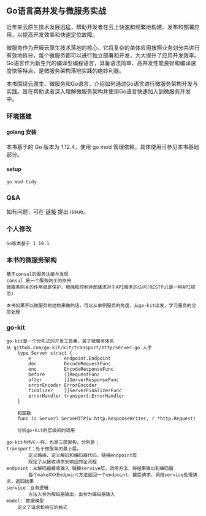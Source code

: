 ## Go语言高并发与微服务实战
近年来云原生技术发展迅猛，帮助开发者在云上快速和频繁地构建、发布和部署应用，以提高开发效率和快速定位故障。

微服务作为开展云原生技术落地的核心，它将复杂的单体应用按照业务划分并进行有效地拆分，每个微服务都可以进行独立部署和开发，大大提升了应用开发效率。Go语言作为新生代的编译型编程语言，具备语法简单、高并发性能良好和编译速度快等特点，是微服务架构落地实践的绝妙利器。

本书围绕云原生、微服务和Go语言，介绍如何通过Go语言进行微服务架构开发与实践。旨在帮助读者深入理解微服务架构并使用Go语言快速加入到微服务开发中。

### 环境搭建

#### golang 安装
本书基于的 Go 版本为 1.12.4，使用 go mod 管理依赖。具体使用可参见本书基础部分。

#### setup

```sh
go mod tidy
```
### Q&A
如有问题，可在 [链接](https://github.com/longjoy/micro-go-book) 提出 issue。

### 个人修改

    Go版本基于 1.18.1

### 本书的微服务架构

    基于consul的服务注册与发现
    consul 是一个服务网关的作用
    微服务网关的作用就是保护、增强和控制外部请求对于API服务的访问(RESTful是一种API规范)

    本书如果不以微服务的结构来做的话，可以从单例服务的角度，从go-kit出发，学习服务的分层处理
    
### go-kit

    go-kit是一个分布式的开发工具集，属于微服务体系
    从 github.com/go-kit/kit/transport/http/server.go 入手
        type Server struct {
            e            endpoint.Endpoint
            dec          DecodeRequestFunc
            enc          EncodeResponseFunc
            before       []RequestFunc
            after        []ServerResponseFunc
            errorEncoder ErrorEncoder
            finalizer    []ServerFinalizerFunc
            errorHandler transport.ErrorHandler
        }
    
        和函数
        func (s Server) ServeHTTP(w http.ResponseWriter, r *http.Request)
        
        分析go-kit的层级间的调用

    go-kit与MVC一样，也是三层架构，分别是：
    transport：处于微服务的最上层，
            定义路由，定义解码和编码器代码，链接endpoint层
            规定了从接收请求到响应的全流程
    endpoint：从解码器接收输入 链接servive层，调用方法，将结果输出到编码器
            每个makeXXXEndpoint方法返回一个endpoint，接受请求，调用service处理请求，返回结果
    service：业务逻辑
            方法入参为解码器输出，出参为编码器输入
    model: 数据模型
        定义了请求和响应的格式